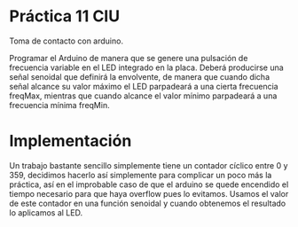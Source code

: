 # Práctica 11 CIU

Toma de contacto con arduino.
 
Programar el Arduino de manera que se genere una pulsación de frecuencia variable en el
LED integrado en la placa. Deberá producirse una señal senoidal que definirá la envolvente,
de manera que cuando dicha señal alcance su valor máximo el LED parpadeará a una
cierta frecuencia freqMax, mientras que cuando alcance el valor mínimo parpadeará a una
frecuencia mínima freqMin.

# Implementación

Un trabajo bastante sencillo simplemente tiene un contador cíclico entre 0 y 359, decidimos hacerlo así simplemente para complicar un poco más la práctica, así en el improbable caso de que el arduino se quede encendido el tiempo necesario para que haya overflow pues lo evitamos. Usamos el valor de este contador en una función senoidal y cuando obtenemos el resultado lo aplicamos al LED.
